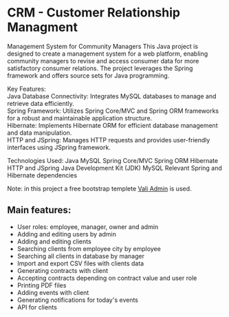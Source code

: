 # CRM - Customer Relationship Managment

Management System for Community Managers
This Java project is designed to create a management system for a web platform, enabling community managers to revise and access consumer data for more satisfactory consumer relations. The project leverages the Spring framework and offers source sets for Java programming.

Key Features:<br>
Java Database Connectivity: Integrates MySQL databases to manage and retrieve data efficiently. <br>
Spring Framework: Utilizes Spring Core/MVC and Spring ORM frameworks for a robust and maintainable application structure.<br>
Hibernate: Implements Hibernate ORM for efficient database management and data manipulation.<br>
HTTP and JSpring: Manages HTTP requests and provides user-friendly interfaces using JSpring framework.<br>

Technologies Used:
Java
MySQL
Spring Core/MVC
Spring ORM
Hibernate
HTTP and JSpring
Java Development Kit (JDK)
MySQL
Relevant Spring and Hibernate dependencies



Note: in this project a free bootstrap templete [Vali Admin](https://github.com/pratikborsadiya/vali-admin) is used.

## Main features:
- User roles: employee, manager, owner and admin
- Adding and editing users by admin
- Adding and editing clients
- Searching clients from employee city by employee
- Searching all clients in database by manager
- Import and export CSV files with clients data
- Generating contracts with client
- Accepting contracts depending on contract value and user role
- Printing PDF files
- Adding events with client
- Generating notifications for today's events
- API for clients

